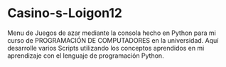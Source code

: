 # Casino-s-Loigon12
Menu de Juegos de azar mediante la consola hecho en Python para mi curso de PROGRAMACIÓN DE COMPUTADORES en la universidad. Aquí desarrolle varios Scripts utilizando los conceptos aprendidos en mi aprendizaje con el lenguaje de programación Python.

